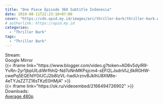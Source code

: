```yaml
---
title: "One Piece Episode 360 Subtitle Indonesia"
date: 2019-08-11T22:23:18+07:00
cover: "https://cdn.opid.my.id/images/arc/thriller-bark/thriller-bark.webp" # Optional, cover
# authorlink: https://opid.my.id
categories:
  - "Thriller Bark"
tags:
  - "Thriller Bark"
---
```

<div class="ui menu violet borderless inverted">
  <div class="header item active">
        Stream:
    </div>
  <a class="active item" data-tab="google">
    <i class="google drive icon"></i> Google
  </a>
  <a class="item nounderline" data-tab="mirror">
    <i class="odnoklassniki icon"></i> Mirror
  </a>
</div>
<div class="ui bottom attached tab segment active" style="border:0 !important;" data-tab="google">
{{< iframe link="https://www.blogger.com/video.g?token=AD6v5dyIR9-YvRn-2yr1jbpUlLdiWrfhhQ-Nd7oNnMKPsjcm4-sEFl2LJsdnVlJ_6kRGHW-cwePq5EQEfdY0iUCJ2b8IzVL-hadUrznvBJklhU8XM8e-4eTYJsZZTZ16sTKzE0HMjA" >}}
</div>
<div class="ui bottom attached tab segment" style="border:0 !important;" data-tab="mirror">
{{< iframe link="https://ok.ru/videoembed/2166494726902" >}}
</div>
<div class="ui menu violet borderless inverted">
  <div class="header item active">
        Downloads:
    </div>
  <a class="item nounderline" href="https://ouo.io/MpwZ5F" target="_blank" rel="dofollow"><i class="google drive icon"></i>
    Average 480p</a>
</div>